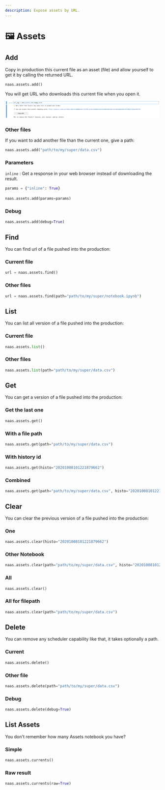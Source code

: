 ```yaml
---
description: Expose assets by URL.
---
```


# 🖼️ Assets

## Add

Copy in production this current file as an asset \(file\) and allow yourself to get it by calling the returned URL.

```python
naas.assets.add()
```

You will get URL who downloads this current file when you open it.

![screenshot-add-asset](../.gitbook/assets/screenshot-2020-10-07-at-18.34.12.png)

### Other files

If you want to add another file than the current one, give a path:

```python
naas.assets.add("path/to/my/super/data.csv")
```

### Parameters

`inline` : Get a response in your web browser instead of downloading the result.

```python
params = {"inline": True}

naas.assets.add(params=params)
```

### Debug

```python
naas.assets.add(debug=True)
```

## Find

You can find url of a file pushed into the production:

### Current file

```python
url = naas.assets.find()
```

### Other files 

```python
url = naas.assets.find(path="path/to/my/super/notebook.ipynb")
```

## List 

You can list all version of a file pushed into the production:

### Current file

```python
naas.assets.list()
```

### Other files 

```python
naas.assets.list(path="path/to/my/super/data.csv")
```

## Get 

You can get a version of a file pushed into the production:

### Get the last one

```python
naas.assets.get()
```

### With a file path

```python
naas.assets.get(path="path/to/my/super/data.csv")
```

### With history id

```python
naas.assets.get(histo="20201008101221879662")
```

### Combined

```python
naas.assets.get(path="path/to/my/super/data.csv", histo="20201008101221879662")
```

## Clear

You can clear the previous version of a file pushed into the production:

### One

```python
naas.assets.clear(histo="20201008101221879662")
```

### Other Notebook

```python
naas.assets.clear(path="path/to/my/super/data.csv", histo="20201008101221879662")
```

### All

```python
naas.assets.clear()
```

### All for filepath

```python
naas.assets.clear(path="path/to/my/super/data.csv")
```

## Delete

You can remove any scheduler capability like that, it takes optionally a path.

### Current

```python
naas.assets.delete()
```

### Other file

```python
naas.assets.delete(path="path/to/my/super/data.csv")
```

### Debug

```python
naas.assets.delete(debug=True)
```

## List Assets

You don't remember how many Assets notebook you have?

### Simple

```python
naas.assets.currents()
```

### Raw result 

```python
naas.assets.currents(raw=True)
```

